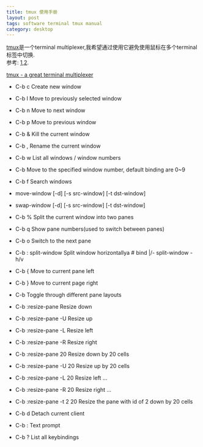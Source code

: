 ```yaml
---
title: tmux 使用手册
layout: post
tags: software terminal tmux manual
category: desktop
---
```


[tmux](http://tmux.sourceforge.net/)是一个terminal multiplexer,我希望通过使用它避免使用鼠标在多个terminal标签中切换.  
参考: [1](http://blog.hawkhost.com/2010/06/28/tmux-the-terminal-multiplexer/),[2](http://blog.hawkhost.com/2010/07/02/tmux-%E2%80%93-the-terminal-multiplexer-part-2/).

[tmux - a great terminal multiplexer](https://docs.google.com/open?id=0Bw3wRz7ff9DHU2wwcnNVeE52VTA)

* C-b c Create new window
* C-b l Move to previously selected window
* C-b n Move to next window
* C-b p Move to previous window
* C-b & Kill the current window
* C-b , Rename the current window
* C-b w List all windows / window numbers
* C-b <window number> Move to the specified window number, default binding are 0~9

* C-b f Search windows

* move-window [-d] [-s src-window] [-t dst-window]
* swap-window [-d] [-s src-window] [-t dst-window]

* C-b % Split the current window into two panes
* C-b q Show pane numbers(used to switch between panes)
* C-b o Switch to the next pane
* C-b : split-window Split window horizontallya # bind |/- split-window -h/v
* C-b { Move to current pane left
* C-b } Move to current page right
* C-b <space> Toggle through different pane layouts

* C-b :resize-pane    Resize down
* C-b :resize-pane -U Resize up
* C-b :resize-pane -L Resize left
* C-b :resize-pane -R Resize right
* C-b :resize-pane 20 Resize down by 20 cells
* C-b :resize-pane -U 20 Resize up by 20 cells
* C-b :resize-pane -L 20 Resize left ...
* C-b :resize-pane -R 20 Resize right ...
* C-b :resize-pane -t 2 20 Resize the pane with id of 2 down by 20 cells


* C-b d Detach current client

* C-b : Text prompt
* C-b ? List all keybindings
